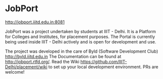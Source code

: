JobPort
=========

http://jobport.iiitd.edu.in:8081

JobPort was a project undertaken by students at IIIT - Delhi. It is a Platform for Colleges and Institutes, for placement purposes. The Portal is currently being used inside IIIT - Delhi actively and is open for development and use.

The project was developed in the care of Byld (Software Development Club) http://byld.iiitd.edu.in
The Documentation can be found at http://jobport.rtfd.org/.
Read the Wiki https://github.com/IIIT-Delhi/placement/wiki to set up your local development environment. PRs are welcome!

